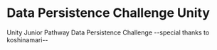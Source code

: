 # Data Persistence Challenge Unity

Unity Junior Pathway Data Persistence Challenge
--special thanks to koshinamari--
